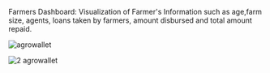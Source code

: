 Farmers Dashboard: Visualization of Farmer's Information such as age,farm size, agents, loans taken by farmers, amount disbursed and total amount repaid.

![agrowallet](https://user-images.githubusercontent.com/84006820/218100609-fadf36b8-40c9-4a7c-9f1f-421e52e90f57.png)

![2 agrowallet](https://user-images.githubusercontent.com/84006820/218284543-e2d4e75d-a664-4e5e-97c5-304263a75f1d.png)
